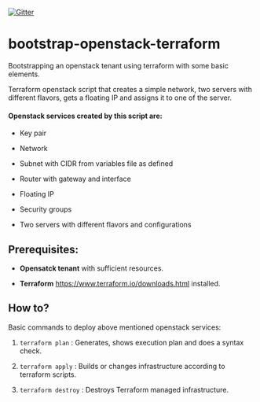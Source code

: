 [![Gitter](https://badges.gitter.im/balasaajay/bootstrap-openstack-terraform.svg)](https://gitter.im/balasaajay/bootstrap-openstack-terraform?utm_source=badge&utm_medium=badge&utm_campaign=pr-badge)

# bootstrap-openstack-terraform
Bootstrapping an openstack tenant using terraform with some basic elements.

Terraform openstack script that creates a simple network, two servers with different flavors, gets a floating IP and assigns it to one of the server.

#### Openstack services created by this script are:

- Key pair

- Network

- Subnet with CIDR from variables file as defined

- Router with gateway and interface

- Floating IP

- Security groups

- Two servers with different flavors and configurations

## Prerequisites:

- **Opensatck tenant** with sufficient resources.

- **Terraform** <https://www.terraform.io/downloads.html> installed.

## How to? 

Basic commands to deploy above mentioned openstack services:

1) `terraform plan` :  Generates, shows execution plan and does a syntax check.

2) `terraform apply` : Builds or changes infrastructure according to terraform scripts.

3) `terraform destroy` : Destroys Terraform managed infrastructure.

